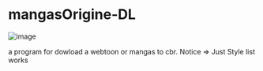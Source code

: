 # mangasOrigine-DL
![image](https://user-images.githubusercontent.com/65653004/174446333-8711fd2d-faf2-45e6-b667-acef2a411231.png) 



a program for dowload a webtoon or mangas to cbr. Notice => Just Style list works
